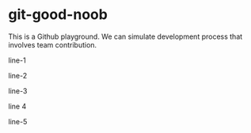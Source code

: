 # git-good-noob

This is a Github playground. We can simulate development process that involves team contribution.

line-1

line-2

line-3

line 4

line-5


